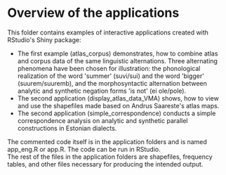 # Overview of the applications  
This folder contains examples of interactive applications created with RStudio's Shiny package:  
- The first example (atlas_corpus) demonstrates, how to combine atlas and corpus data of the same linguistic alternations. Three alternating phenomena have been chosen for illustration: the phonological realization of the word 'summer' (suvi/sui) and the word 'bigger' (suurem/suuremb), and the morphosyntactic alternation between analytic and synthetic negation forms 'is not' (ei ole/pole).
- The second application (display_atlas_data_VMA) shows, how to view and use the shapefiles made based on Andrus Saareste's atlas maps. 
- The second application (simple_correspondence) conducts a simple correspondence analysis on analytic and synthetic parallel constructions in Estonian dialects.  

The commented code itself is in the application folders and is named app_eng.R or app.R. The code can be run in RStudio.  
The rest of the files in the application folders are shapefiles, frequency tables, and other files necessary for producing the intended output.
